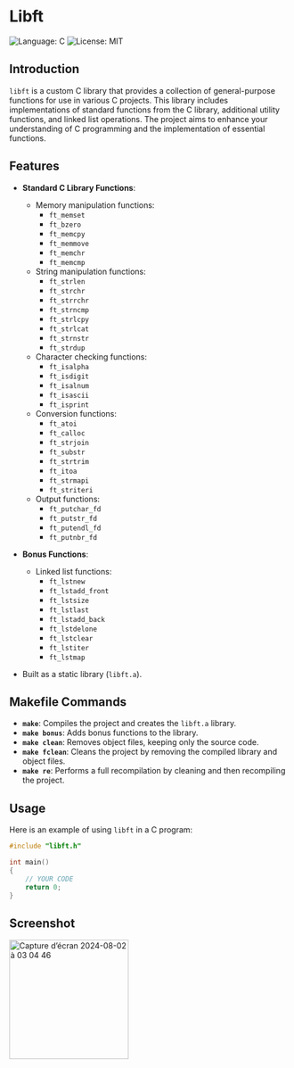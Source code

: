 # Libft

![Language: C](https://img.shields.io/badge/Language-C-blue.svg)
![License: MIT](https://img.shields.io/badge/License-MIT-blue.svg)

## Introduction

`libft` is a custom C library that provides a collection of general-purpose functions for use in various C projects. This library includes implementations of standard functions from the C library, additional utility functions, and linked list operations. The project aims to enhance your understanding of C programming and the implementation of essential functions.

## Features

- **Standard C Library Functions**:
  - Memory manipulation functions:
    - `ft_memset`
    - `ft_bzero`
    - `ft_memcpy`
    - `ft_memmove`
    - `ft_memchr`
    - `ft_memcmp`
  - String manipulation functions:
    - `ft_strlen`
    - `ft_strchr`
    - `ft_strrchr`
    - `ft_strncmp`
    - `ft_strlcpy`
    - `ft_strlcat`
    - `ft_strnstr`
    - `ft_strdup`
  - Character checking functions:
    - `ft_isalpha`
    - `ft_isdigit`
    - `ft_isalnum`
    - `ft_isascii`
    - `ft_isprint`
  - Conversion functions:
    - `ft_atoi`
    - `ft_calloc`
    - `ft_strjoin`
    - `ft_substr`
    - `ft_strtrim`
    - `ft_itoa`
    - `ft_strmapi`
    - `ft_striteri`
  - Output functions:
    - `ft_putchar_fd`
    - `ft_putstr_fd`
    - `ft_putendl_fd`
    - `ft_putnbr_fd`

- **Bonus Functions**:
  - Linked list functions:
    - `ft_lstnew`
    - `ft_lstadd_front`
    - `ft_lstsize`
    - `ft_lstlast`
    - `ft_lstadd_back`
    - `ft_lstdelone`
    - `ft_lstclear`
    - `ft_lstiter`
    - `ft_lstmap`

- Built as a static library (`libft.a`).

## Makefile Commands

- **`make`**: Compiles the project and creates the `libft.a` library.
- **`make bonus`**: Adds bonus functions to the library.
- **`make clean`**: Removes object files, keeping only the source code.
- **`make fclean`**: Cleans the project by removing the compiled library and object files.
- **`make re`**: Performs a full recompilation by cleaning and then recompiling the project.

## Usage

Here is an example of using `libft` in a C program:

```c
#include "libft.h"

int main()
{
    // YOUR CODE
    return 0;
}
```

## Screenshot

<img width="214" alt="Capture d’écran 2024-08-02 à 03 04 46" src="https://github.com/user-attachments/assets/b0674551-825d-487c-b38c-0679b810518a">
